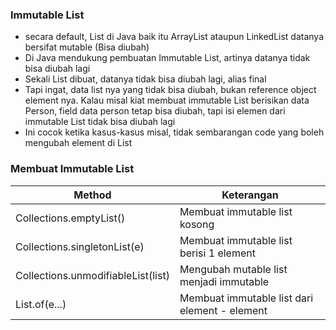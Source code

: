 ### Immutable List
- secara default, List di Java baik itu ArrayList ataupun LinkedList datanya bersifat mutable (Bisa diubah)
- Di Java mendukung pembuatan Immutable List, artinya datanya tidak bisa diubah lagi 
- Sekali List dibuat, datanya tidak bisa diubah lagi, alias final
- Tapi ingat, data list nya yang tidak bisa diubah, bukan reference object element nya. Kalau misal kiat membuat immutable List berisikan data Person, field data person tetap bisa diubah, tapi isi elemen dari immutable List tidak bisa diubah lagi
- Ini cocok ketika kasus-kasus misal, tidak sembarangan code yang boleh mengubah element di List

### Membuat Immutable List
| Method | Keterangan |
|---|---|
| Collections.emptyList() | Membuat immutable list kosong |
| Collections.singletonList(e) | Membuat immutable list berisi 1 element |
| Collections.unmodifiableList(list) | Mengubah mutable list menjadi immutable |
| List.of(e...) | Membuat immutable list dari element - element |
